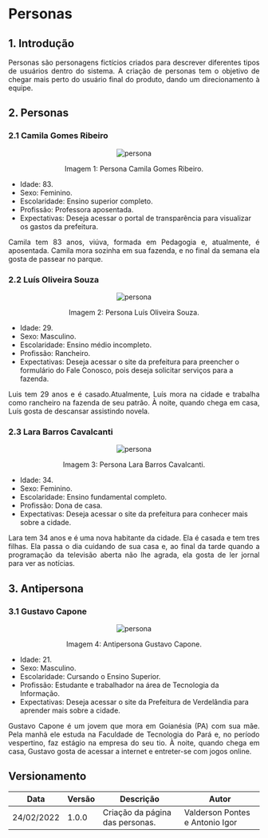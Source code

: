 # Personas

## 1. Introdução

<p align="justify">
Personas são personagens fictícios criados para descrever diferentes tipos de usuários dentro do sistema. A criação de personas tem o objetivo de chegar mais perto do usuário final do produto, dando um direcionamento à equipe.
</p>
  
## 2. Personas
### 2.1 Camila Gomes Ribeiro

<center>

![persona](../../assets/camila.png)
  
<figcaption>Imagem 1: Persona Camila Gomes Ribeiro.</figcaption>

</center>

- Idade: 83.
- Sexo: Feminino.
- Escolaridade: Ensino superior completo.
- Profissão: Professora aposentada.
- Expectativas: Deseja acessar o portal de transparência para visualizar os gastos da prefeitura.

<p align="justify">
Camila tem 83 anos, viúva, formada em Pedagogia e, atualmente, é aposentada. Camila mora sozinha em sua fazenda, e no final da semana ela gosta de passear no parque.
</p>
  
### 2.2 Luís Oliveira Souza

<center>

![persona](../../assets/luis.jpg)

<figcaption>Imagem 2: Persona Luís Oliveira Souza.</figcaption>

</center>

- Idade: 29.
- Sexo: Masculino.
- Escolaridade: Ensino médio incompleto.
- Profissão: Rancheiro.
- Expectativas: Deseja acessar o site da prefeitura para preencher o formulário do Fale Conosco, pois deseja solicitar serviços para a fazenda.

<p align="justify">
Luis tem 29 anos e é casado.Atualmente, Luís mora na cidade e trabalha como rancheiro na fazenda de seu patrão. À noite, quando chega em casa, Luís gosta de descansar assistindo novela. 
</p>

### 2.3 Lara Barros Cavalcanti

<center>

![persona](../../assets/lara.jpg)
  
<figcaption>Imagem 3: Persona Lara Barros Cavalcanti.</figcaption>

</center>

- Idade: 34.
- Sexo: Feminino.
- Escolaridade: Ensino fundamental completo.
- Profissão: Dona de casa.
- Expectativas: Deseja acessar o site da prefeitura para conhecer mais sobre a cidade.

<p align="justify">
Lara tem 34 anos e é uma nova habitante da cidade. Ela é casada e tem tres filhas. Ela passa o dia cuidando de sua casa e, ao final da tarde quando a programação da televisão aberta não lhe agrada, ela gosta de ler jornal para ver as notícias.
</p>
  
## 3. Antipersona
### 3.1 Gustavo Capone
<center>

![persona](../../assets/capone.jpg)

<figcaption>Imagem 4: Antipersona Gustavo Capone.</figcaption>

</center>

- Idade: 21.
- Sexo: Masculino.
- Escolaridade: Cursando o Ensino Superior.
- Profissão: Estudante e trabalhador na área de Tecnologia da Informação.
- Expectativas: Deseja acessar o site da Prefeitura de Verdelândia para aprender mais sobre a cidade.

<p align="justify">
Gustavo Capone é um jovem que mora em Goianésia (PA) com sua mãe. Pela manhã ele estuda na Faculdade de Tecnologia do Pará e, no período vespertino, faz estágio na empresa do seu tio. À noite, quando chega em casa, Gustavo gosta de acessar a internet e entreter-se com jogos online.
</p>
  
## Versionamento

| Data | Versão | Descrição | Autor |
| - | - | - | - |
| 24/02/2022 | 1.0.0 | Criação da página das personas. | Valderson Pontes e Antonio Igor |